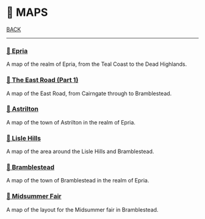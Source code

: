 # 📌 MAPS

[BACK](../README.md)

---

<!---

### [📌 Emerrane Pass](./Emerrane-Pass.jpg)

A map of the Emerrane Pass, including Epria and The New Land.

-->

### [📌 Epria](./Epria.jpg)

A map of the realm of Epria, from the Teal Coast to the Dead Highlands.

### [📌 The East Road (Part 1)](./East-Road-Cairngate-to-Bramblestead.jpg)

A map of the East Road, from Cairngate through to Bramblestead. 

### [📌 Astrilton](./Astrilton.png)

A map of the town of Astrilton in the realm of Epria.

### [📌 Lisle Hills](./LISLE-HILLS.jpg)

A map of the area around the Lisle Hills and Bramblestead. 


### [📌 Bramblestead](./bramblestead.jpeg)

A map of the town of Bramblestead in the realm of Epria.

### [📌 Midsummer Fair](./Summer-fair.png)

A map of the layout for the Midsummer fair in Bramblestead.

<!--- 
### [📌 Klalport](./Klalport.png)

A map of Klalport, the main port in Epria. 
-->

<!---
### [📌 Cairngate.png](./cairngate.png)

A map of Cairngate, the capital of Epria. 
-->